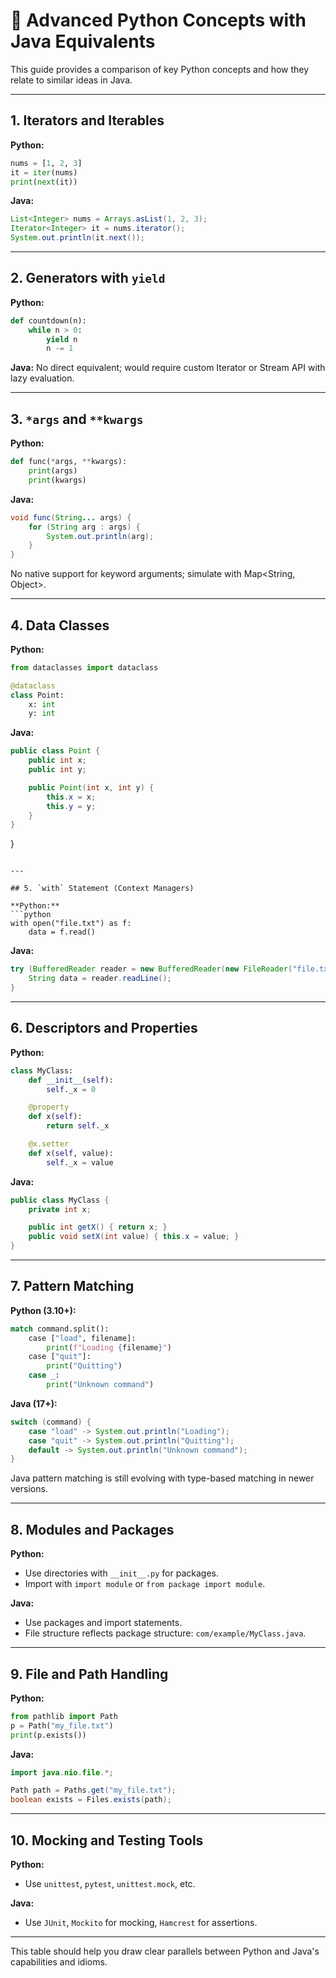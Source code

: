 
# 🔄 Advanced Python Concepts with Java Equivalents

This guide provides a comparison of key Python concepts and how they relate to similar ideas in Java.

---

## 1. Iterators and Iterables

**Python:**
```python
nums = [1, 2, 3]
it = iter(nums)
print(next(it))
```

**Java:**
```java
List<Integer> nums = Arrays.asList(1, 2, 3);
Iterator<Integer> it = nums.iterator();
System.out.println(it.next());
```

---

## 2. Generators with `yield`

**Python:**
```python
def countdown(n):
    while n > 0:
        yield n
        n -= 1
```

**Java:**
No direct equivalent; would require custom Iterator or Stream API with lazy evaluation.

---

## 3. `*args` and `**kwargs`

**Python:**
```python
def func(*args, **kwargs):
    print(args)
    print(kwargs)
```

**Java:**
```java
void func(String... args) {
    for (String arg : args) {
        System.out.println(arg);
    }
}
```

No native support for keyword arguments; simulate with Map<String, Object>.

---

## 4. Data Classes

**Python:**
```python
from dataclasses import dataclass

@dataclass
class Point:
    x: int
    y: int
```

**Java:**
```java
public class Point {
    public int x;
    public int y;

    public Point(int x, int y) {
        this.x = x;
        this.y = y;
    }
}
```

}
```

---

## 5. `with` Statement (Context Managers)

**Python:**
```python
with open("file.txt") as f:
    data = f.read()
```

**Java:**
```java
try (BufferedReader reader = new BufferedReader(new FileReader("file.txt"))) {
    String data = reader.readLine();
}
```

---

## 6. Descriptors and Properties

**Python:**
```python
class MyClass:
    def __init__(self):
        self._x = 0

    @property
    def x(self):
        return self._x

    @x.setter
    def x(self, value):
        self._x = value
```

**Java:**
```java
public class MyClass {
    private int x;

    public int getX() { return x; }
    public void setX(int value) { this.x = value; }
}
```

---

## 7. Pattern Matching

**Python (3.10+):**
```python
match command.split():
    case ["load", filename]:
        print(f"Loading {filename}")
    case ["quit"]:
        print("Quitting")
    case _:
        print("Unknown command")
```

**Java (17+):**
```java
switch (command) {
    case "load" -> System.out.println("Loading");
    case "quit" -> System.out.println("Quitting");
    default -> System.out.println("Unknown command");
}
```

Java pattern matching is still evolving with type-based matching in newer versions.

---

## 8. Modules and Packages

**Python:**
- Use directories with `__init__.py` for packages.
- Import with `import module` or `from package import module`.

**Java:**
- Use packages and import statements.
- File structure reflects package structure: `com/example/MyClass.java`.

---

## 9. File and Path Handling

**Python:**
```python
from pathlib import Path
p = Path("my_file.txt")
print(p.exists())
```

**Java:**
```java
import java.nio.file.*;

Path path = Paths.get("my_file.txt");
boolean exists = Files.exists(path);
```

---

## 10. Mocking and Testing Tools

**Python:**
- Use `unittest`, `pytest`, `unittest.mock`, etc.

**Java:**
- Use `JUnit`, `Mockito` for mocking, `Hamcrest` for assertions.

---

This table should help you draw clear parallels between Python and Java's capabilities and idioms.
